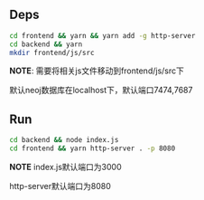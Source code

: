 ## Deps
```bash
cd frontend && yarn && yarn add -g http-server 
cd backend && yarn
mkdir frontend/js/src
```
**NOTE**:
需要将相关js文件移动到frontend/js/src下

默认neoj数据库在localhost下，默认端口7474,7687

## Run
```bash
cd backend && node index.js
cd frontend && yarn http-server . -p 8080
```
**NOTE**
index.js默认端口为3000

http-server默认端口为8080